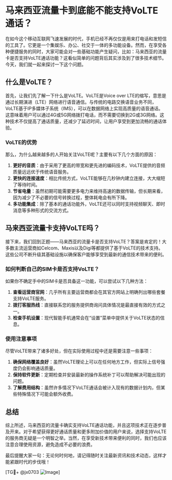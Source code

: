 # 马来西亚流量卡到底能不能支持VoLTE通话？

在如今这个移动互联网飞速发展的时代，手机已经不再仅仅是用来打电话和发短信的工具了。它更是一个集娱乐、办公、社交于一体的多功能设备。然而，在享受各种便捷服务的同时，大家可能会对一些基础功能产生疑问，比如：马来西亚的流量卡是否支持VoLTE通话功能？这看似简单的问题背后其实涉及到了很多技术细节。今天，我们就一起来探讨一下这个问题。

## 什么是VoLTE？

首先，让我们先了解一下什么是VoLTE。VoLTE是Voice over LTE的缩写，意思是通过长期演进（LTE）网络进行语音通信。与传统的电路交换语音业务不同，VoLTE基于IP多媒体子系统（IMS），可以在数据网络上实现高质量的语音通话。这意味着用户可以通过4G或5G网络拨打电话，而不需要切换到2G或3G网络。这种技术不仅提高了通话质量，还减少了延迟时间，让用户享受到更加流畅的通话体验。

### VoLTE的优势

那么，为什么越来越多的人开始关注VoLTE呢？主要有以下几个方面的原因：

1. **更好的音质**：由于采用了更高的带宽和更先进的编码技术，VoLTE提供的音频质量远远优于传统语音服务。
2. **更快的连接速度**：相比传统方式，VoLTE能够在几秒钟内建立连接，大大缩短了等待时间。
3. **节省电量**：虽然初期可能需要更多电力来维持高速的数据传输，但长期来看，因为减少了不必要的信号转换过程，整体耗电会有所下降。
4. **多功能集成**：除了基本的通话功能外，VoLTE还可以同时支持视频聊天、即时消息等多种形式的交流方式。

## 马来西亚流量卡支持VoLTE吗？

接下来，我们回到正题——马来西亚的流量卡是否支持VoLTE？答案是肯定的！大多数主流运营商如Celcom、Maxis以及Digi等都提供了基于VoLTE的技术支持。这些公司不断升级其基础设施以确保客户能够享受到最新的通信技术带来的便利。

### 如何判断自己的SIM卡是否支持VoLTE？

如果你不确定手中的SIM卡是否具备这一功能，可以尝试以下几种方法：

1. **查看运营商官网**：几乎所有主要运营商都会在其官方网站上明确列出哪些套餐支持VoLTE服务。
2. **拨打客服热线**：直接联系您的服务提供商询问具体情况是最直接有效的方式之一。
3. **检查手机设置**：现代智能手机通常会在“设置”菜单中提供关于VoLTE状态的信息。

### 使用注意事项

尽管VoLTE带来了诸多好处，但在实际使用过程中还是需要注意一些事项：

1. **确保网络覆盖良好**：虽然VoLTE理论上可以在任何地方工作，但实际上信号强度仍会影响通话质量。
2. **保持软件更新**：定期检查并安装最新的操作系统补丁可以帮助解决可能出现的问题。
3. **了解费用结构**：虽然许多情况下VoLTE通话会被计入现有的数据计划内，但某些特殊情况下可能会额外收费。

## 总结

综上所述，马来西亚的流量卡确实支持VoLTE通话功能，并且这项技术正在逐步普及开来。对于希望获得更好通话质量和更多附加价值的用户来说，选择支持VoLTE的服务商无疑是一个明智之举。当然，在享受新技术带来便利的同时，我们也应该注意合理使用资源，避免造成不必要的浪费。

最后提醒大家一句：无论何时何地，请记得随时关注最新资讯和技术动态，这样才能紧跟时代的步伐哦！

[TG💪+ @jx0703 ![Image](https://github.com/user-attachments/assets/dbca1d08-cadb-493c-b0ec-ad6f7a83f270)]